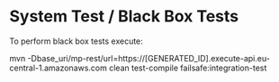 # System Test / Black Box Tests

To perform black box tests execute:

mvn -Dbase_uri/mp-rest/url=https://[GENERATED_ID].execute-api.eu-central-1.amazonaws.com clean test-compile failsafe:integration-test